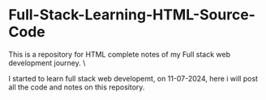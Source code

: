 # Full-Stack-Learning-HTML-Source-Code
This is a repository for HTML complete notes of my Full stack web development journey. \

I started to learn full stack web developemt, on 11-07-2024, here i will post all the code and notes on this repository.
